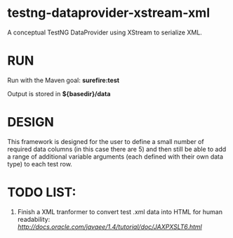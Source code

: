 testng-dataprovider-xstream-xml
=========================

A conceptual TestNG DataProvider using XStream to serialize XML.

RUN
===================
Run with the Maven goal:  **surefire:test**

Output is stored in **${basedir}/data**

DESIGN
===================
This framework is designed for the user to define a small number of required data columns (in this 
case there are 5) and then still be able to add a range of additional variable arguments (each defined 
with their own data type) to each test row.

TODO LIST:
=======================
1.  Finish a XML tranformer to convert test .xml data into HTML for human readability:  *http://docs.oracle.com/javaee/1.4/tutorial/doc/JAXPXSLT6.html*

